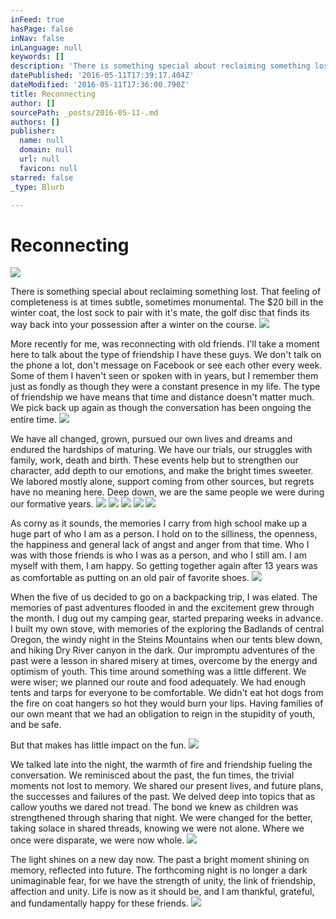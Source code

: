 ```yaml
---
inFeed: true
hasPage: false
inNav: false
inLanguage: null
keywords: []
description: 'There is something special about reclaiming something lost. That feeling of completeness is at times subtle, sometimes monumental. The $20 bill in the winter coat, the lost sock to pair with it’s mate, the golf disc that finds its way back into your possession after a winter on the course.'
datePublished: '2016-05-11T17:39:17.404Z'
dateModified: '2016-05-11T17:36:00.790Z'
title: Reconnecting
author: []
sourcePath: _posts/2016-05-11-.md
authors: []
publisher:
  name: null
  domain: null
  url: null
  favicon: null
starred: false
_type: Blurb

---
```

# Reconnecting
![](https://the-grid-user-content.s3-us-west-2.amazonaws.com/3801adc4-1bb2-4fd3-a91c-1eef4fa98275.jpg)

There is something special about reclaiming something lost. That feeling of completeness is at times subtle, sometimes monumental. The $20 bill in the winter coat, the lost sock to pair with it's mate, the golf disc that finds its way back into your possession after a winter on the course.
![](https://the-grid-user-content.s3-us-west-2.amazonaws.com/4537218d-c374-4d53-94c2-5fa5c9e9c9df.jpg)

More recently for me, was reconnecting with old friends. I'll take a moment here to talk about the type of friendship I have these guys. We don't talk on the phone a lot, don't message on Facebook or see each other every week. Some of them I haven't seen or spoken with in years, but I remember them just as fondly as though they were a constant presence in my life. The type of friendship we have means that time and distance doesn't matter much. We pick back up again as though the conversation has been ongoing the entire time. ![](https://the-grid-user-content.s3-us-west-2.amazonaws.com/8bf8f8bf-9009-440b-a497-d4336d7f5d21.jpg)

We have all changed, grown, pursued our own lives and dreams and endured the hardships of maturing. We have our trials, our struggles with family, work, death and birth. These events help but to strengthen our character, add depth to our emotions, and make the bright times sweeter. We labored mostly alone, support coming from other sources, but regrets have no meaning here. Deep down, we are the same people we were during our formative years.
![](https://the-grid-user-content.s3-us-west-2.amazonaws.com/b2be00de-1736-4664-853d-b067786f1909.jpg)
![](https://the-grid-user-content.s3-us-west-2.amazonaws.com/52d33edd-d52b-443a-9bfe-f170be9d51b8.jpg)
![](https://the-grid-user-content.s3-us-west-2.amazonaws.com/4ad4d31b-aa30-400a-b7eb-53793acda4ff.jpg)
![](https://the-grid-user-content.s3-us-west-2.amazonaws.com/6947799c-de1d-4310-a1c2-fe7a3c910ffe.jpg)
![](https://the-grid-user-content.s3-us-west-2.amazonaws.com/4de116f8-5ba3-4a31-9da0-814a96c4c61f.jpg)

As corny as it sounds, the memories I carry from high school make up a huge part of who I am as a person. I hold on to the silliness, the openness, the happiness and general lack of angst and anger from that time. Who I was with those friends is who I was as a person, and who I still am. I am myself with them, I am happy. So getting together again after 13 years was as comfortable as putting on an old pair of favorite shoes.
![](https://the-grid-user-content.s3-us-west-2.amazonaws.com/5ab1b5a4-8d9b-430d-864b-e4481848c5ca.jpg)

When the five of us decided to go on a backpacking trip, I was elated. The memories of past adventures flooded in and the excitement grew through the month. I dug out my camping gear, started preparing weeks in advance. I built my own stove, with memories of the exploring the Badlands of central Oregon, the windy night in the Steins Mountains when our tents blew down, and hiking Dry River canyon in the dark. Our impromptu adventures of the past were a lesson in shared misery at times, overcome by the energy and optimism of youth. This time around something was a little different. We were wiser; we planned our route and food adequately. We had enough tents and tarps for everyone to be comfortable. We didn't eat hot dogs from the fire on coat hangers so hot they would burn your lips. Having families of our own meant that we had an obligation to reign in the stupidity of youth, and be safe. 

But that makes has little impact on the fun.
![](https://the-grid-user-content.s3-us-west-2.amazonaws.com/f8b70248-1819-46a4-9576-b1dda973a6a9.jpg)

We talked late into the night, the warmth of fire and friendship fueling the conversation. We reminisced about the past, the fun times, the trivial moments not lost to memory. We shared our present lives, and future plans, the successes and failures of the past. We delved deep into topics that as callow youths we dared not tread. The bond we knew as children was strengthened through sharing that night. We were changed for the better, taking solace in shared threads, knowing we were not alone. Where we once were disparate, we were now whole.
![](https://the-grid-user-content.s3-us-west-2.amazonaws.com/47b4a0c5-47ef-4ed6-807f-179c6b2d2f27.jpg)

The light shines on a new day now. The past a bright moment shining on memory, reflected into future. The forthcoming night is no longer a dark unimaginable fear, for we have the strength of unity, the link of friendship, affection and unity. Life is now as it should be, and I am thankful, grateful, and fundamentally happy for these friends.
![](https://the-grid-user-content.s3-us-west-2.amazonaws.com/1861dd75-df00-455d-9818-1c3ac7fd1a27.jpg)